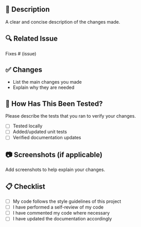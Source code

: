 ## 📌 Description
A clear and concise description of the changes made.

## 🔍 Related Issue
Fixes # (issue)

## ✅ Changes
- List the main changes you made
- Explain why they are needed

## 🧪 How Has This Been Tested?
Please describe the tests that you ran to verify your changes.
- [ ] Tested locally
- [ ] Added/updated unit tests
- [ ] Verified documentation updates

## 📷 Screenshots (if applicable)
Add screenshots to help explain your changes.

## 📋 Checklist
- [ ] My code follows the style guidelines of this project
- [ ] I have performed a self-review of my code
- [ ] I have commented my code where necessary
- [ ] I have updated the documentation accordingly

